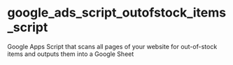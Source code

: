# google_ads_script_outofstock_items_script
Google Apps Script that scans all pages of your website for out-of-stock items and outputs them into a Google Sheet
